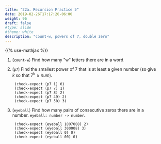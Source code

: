 ```yaml
---
title: "22a. Recursion Practice 5"
date: 2019-02-26T17:17:20-06:00
weight: 96
draft: false
#type: slide
#theme: white
description: "count-w, powers of 7, double zero"
---
```


{{% use-mathjax %}}

1. (`count-w`) Find how many "w" letters there are in a word. 

2. (`p7`) Find the smallest power of 7 that is at least a given
   number (so give $k$ so that $7^k \ge num$).
   
        (check-expect (p7 1) 0)
        (check-expect (p7 7) 1)
        (check-expect (p7 8) 2)
        (check-expect (p7 49) 2)
        (check-expect (p7 50) 3)

3. (`eyeball`) Find how many pairs of consecutive zeros there are in a
   number. `eyeball: number -> number`. 
   
        (check-expect (eyeball 1007008) 2)
        (check-expect (eyeball 300008) 3)
        (check-expect (eyeball 0) 0)
        (check-expect (eyeball 00) 0)

